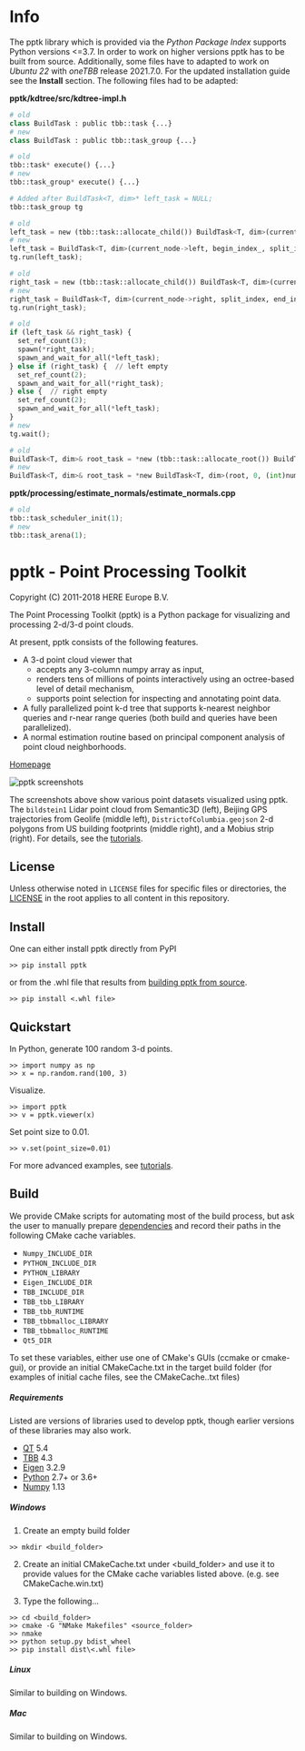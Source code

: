 # Info
The pptk library which is provided via the *Python Package Index* supports Python versions <=3.7. In order to work on higher versions pptk has to be built from source. Additionally, some files have to adapted to work on *Ubuntu 22* with *oneTBB* release 2021.7.0. For the updated installation guide see the **Install** section. The following files had to be adapted:

**pptk/kdtree/src/kdtree-impl.h**
```python
# old
class BuildTask : public tbb::task {...}
# new
class BuildTask : public tbb::task_group {...}

# old
tbb::task* execute() {...}
# new 
tbb::task_group* execute() {...}

# Added after BuildTask<T, dim>* left_task = NULL;
tbb::task_group tg

# old
left_task = new (tbb::task::allocate_child()) BuildTask<T, dim>(current_node->left, begin_index_, split_index, indices_, node_box_,points_, num_points_, build_params_);
# new
left_task = BuildTask<T, dim>(current_node->left, begin_index_, split_index, indices_, node_box_,points_, num_points_, build_params_);
tg.run(left_task);

# old
right_task = new (tbb::task::allocate_child()) BuildTask<T, dim>(current_node->right, split_index, end_index_, indices_, node_box_,points_, num_points_, build_params_);
# new
right_task = BuildTask<T, dim>(current_node->right, split_index, end_index_, indices_, node_box_, points_, num_points_, build_params_);
tg.run(right_task);

# old
if (left_task && right_task) {
  set_ref_count(3);
  spawn(*right_task);
  spawn_and_wait_for_all(*left_task);
} else if (right_task) {  // left empty
  set_ref_count(2);
  spawn_and_wait_for_all(*right_task);
} else {  // right empty
  set_ref_count(2);
  spawn_and_wait_for_all(*left_task);
}
# new
tg.wait();

# old
BuildTask<T, dim>& root_task = *new (tbb::task::allocate_root()) BuildTask<T, dim>(root, 0, (int)num_valid_points, indices, bounding_box, points, num_points, build_params);
# new 
BuildTask<T, dim>& root_task = *new BuildTask<T, dim>(root, 0, (int)num_valid_points, indices, bounding_box, points, num_points, build_params);
```

**pptk/processing/estimate_normals/estimate_normals.cpp**
```python
# old
tbb::task_scheduler_init(1);
# new
tbb::task_arena(1);
```

# pptk - Point Processing Toolkit

Copyright (C) 2011-2018 HERE Europe B.V.

The Point Processing Toolkit (pptk) is a Python package for visualizing and processing 2-d/3-d point clouds.

At present, pptk consists of the following features.

* A 3-d point cloud viewer that
  - accepts any 3-column numpy array as input,
  - renders tens of millions of points interactively using an octree-based level of detail mechanism,
  - supports point selection for inspecting and annotating point data.
* A fully parallelized point k-d tree that supports k-nearest neighbor queries and r-near range queries
  (both build and queries have been parallelized).
* A normal estimation routine based on principal component analysis of point cloud neighborhoods.

[Homepage](https://heremaps.github.io/pptk/index.html)

![pptk screenshots](/docs/source/tutorials/viewer/images/tutorial_banner.png)

The screenshots above show various point datasets visualized using pptk.
The `bildstein1` Lidar point cloud from Semantic3D (left),
Beijing GPS trajectories from Geolife (middle left),
`DistrictofColumbia.geojson` 2-d polygons from US building footprints (middle right),
and a Mobius strip (right).
For details, see the [tutorials](https://heremaps.github.io/pptk/tutorial.html).

## License

Unless otherwise noted in `LICENSE` files for specific files or directories,
the [LICENSE](LICENSE) in the root applies to all content in this repository.

## Install

One can either install pptk directly from PyPI

```
>> pip install pptk
```

or from the .whl file that results from [building pptk from source](#build).

```
>> pip install <.whl file>
```

## Quickstart

In Python, generate 100 random 3-d points.

```
>> import numpy as np
>> x = np.random.rand(100, 3)
```

Visualize.

```
>> import pptk
>> v = pptk.viewer(x)
```

Set point size to 0.01.

```
>> v.set(point_size=0.01)
```

For more advanced examples, see [tutorials](https://heremaps.github.io/pptk/tutorial.html).

## Build

We provide CMake scripts for automating most of the build process, but ask the
user to manually prepare [dependencies](#requirements) and record their paths
in the following CMake cache variables.

* `Numpy_INCLUDE_DIR`
* `PYTHON_INCLUDE_DIR`
* `PYTHON_LIBRARY`
* `Eigen_INCLUDE_DIR`
* `TBB_INCLUDE_DIR`
* `TBB_tbb_LIBRARY`
* `TBB_tbb_RUNTIME`
* `TBB_tbbmalloc_LIBRARY`
* `TBB_tbbmalloc_RUNTIME`
* `Qt5_DIR`

To set these variables, either use one of CMake's GUIs (ccmake or cmake-gui),
or provide an initial CMakeCache.txt in the target build folder
(for examples of initial cache files, see the CMakeCache.<platform>.txt files)

##### Requirements

Listed are versions of libraries used to develop pptk, though earlier versions
of these libraries may also work.

* [QT](https://www.qt.io/) 5.4
* [TBB](https://www.threadingbuildingblocks.org/) 4.3
* [Eigen](http://eigen.tuxfamily.org) 3.2.9
* [Python](https://www.python.org/) 2.7+ or 3.6+
* [Numpy](http://www.numpy.org/) 1.13

##### Windows

1. Create an empty build folder

```
>> mkdir <build_folder>
```

2. Create an initial CMakeCache.txt under <build_folder> and use it to provide
values for the CMake cache variables listed above. (e.g. see CMakeCache.win.txt)

3. Type the following...

```
>> cd <build_folder>
>> cmake -G "NMake Makefiles" <source_folder>
>> nmake
>> python setup.py bdist_wheel
>> pip install dist\<.whl file>
```

##### Linux

Similar to building on Windows.

##### Mac

Similar to building on Windows.
